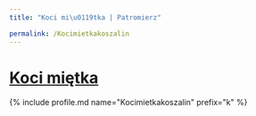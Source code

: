 ```yaml
---
title: "Koci mi\u0119tka | Patromierz"

permalink: /Kocimietkakoszalin
---
```


# [Koci miętka](https://patronite.pl/Kocimietkakoszalin)

{% include profile.md name="Kocimietkakoszalin" prefix="k" %}
